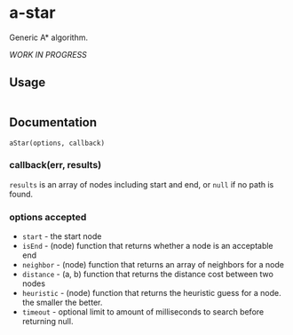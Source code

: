 # a-star

Generic A* algorithm.

*WORK IN PROGRESS*

## Usage

```js

```

## Documentation

`aStar(options, callback)`

### callback(err, results)

`results` is an array of nodes including start and end, or `null` if no path
is found.

### options accepted

 * `start` - the start node
 * `isEnd` - (node) function that returns whether a node is an acceptable end
 * `neighbor` - (node) function that returns an array of neighbors for a node
 * `distance` - (a, b) function that returns the distance cost between two
   nodes
 * `heuristic` - (node) function that returns the heuristic guess for a node.
   the smaller the better.
 * `timeout` - optional limit to amount of milliseconds to search before
   returning null.
